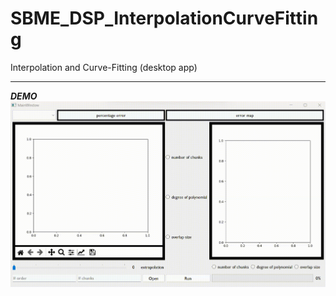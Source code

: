 # SBME_DSP_InterpolationCurveFitting
Interpolation and Curve-Fitting (desktop app)  

---  
_**DEMO**_
![video demo](./demo/dsp_t4.gif)